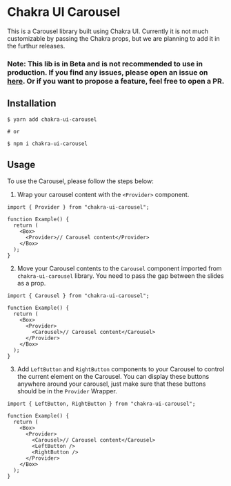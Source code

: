 # Chakra UI Carousel

<!-- This is a carousel library built using Chakra UI and customizable using Chakra props. -->

This is a Carousel library built using Chakra UI. Currently it is not much customizable by passing the Chakra props, but we are planning to add it in the furthur releases.

### Note: This lib is in Beta and is not recommended to use in production. If you find any issues, please open an issue on [here](https://github.com/Nazeeh21/Chakra-UI-Carousel/). Or if you want to propose a feature, feel free to open a PR.

## Installation

```shell
$ yarn add chakra-ui-carousel

# or

$ npm i chakra-ui-carousel
```

## Usage

To use the Carousel, please follow the steps below:

1. Wrap your carousel content with the `<Provider>` component.

```tsx
import { Provider } from "chakra-ui-carousel";

function Example() {
  return (
    <Box>
      <Provider>// Carousel content</Provider>
    </Box>
  );
}
```

2. Move your Carousel contents to the `Carousel` component imported from `chakra-ui-carousel` library. You need to pass the gap between the slides as a prop.

```tsx
import { Carousel } from "chakra-ui-carousel";

function Example() {
  return (
    <Box>
      <Provider>
        <Carousel>// Carousel content</Carousel>
      </Provider>
    </Box>
  );
}
```

3. Add `LeftButton` and `RightButton` components to your Carousel to control the current element on the Carousel. You can display these buttons anywhere around your carousel, just make sure that these buttons should be in the `Provider` Wrapper.

```tsx
import { LeftButton, RightButton } from "chakra-ui-carousel";

function Example() {
  return (
    <Box>
      <Provider>
        <Carousel>// Carousel content</Carousel>
        <LeftButton />
        <RightButton />
      </Provider>
    </Box>
  );
}
```
